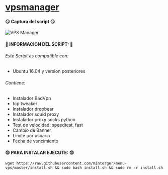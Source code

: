 
# [vpsmanager](https://github.com/minterger/menu)

#### :smirk: Captura del script :smirk:
![VPS Manager](https://raw.githubusercontent.com/minterger/menu-vps/master/img.png)

#### :100: INFORMACION DEL SCRIPT: :100:
###### Este Script es compatible con:
  * Ubuntu 16.04 y version posteriores

###### Contiene:
  * Instalador BadVpn
  * tcp tweaker
  * Instalador dropbear
  * Instalador squid proxy
  * Instalador proxy socks python
  * Test de velocidad: speedtest, fast
  * Cambio de Banner
  * Limite por usuario
  * Fecha de vencimiento

#### :sunglasses: PARA INSTALAR EJECUTE: :sunglasses:
```shell
wget https://raw.githubusercontent.com/minterger/menu-vps/master/install.sh && sudo bash install.sh && sudo rm -r install.sh
```
